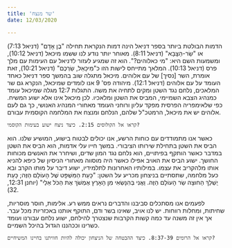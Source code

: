 ```yaml
---
title: 'שר מנצח'
date: 12/03/2020

---
```


הדמות הבולטת ביותר בספר דניאל הינה דמות הנקראת תחילה "בֶן אָדָם" (דניאל 7:13) או "שַׂר-הַצָּבָא" (דניאל 8:11). מאוחר יותר נודע לנו ששמו מיכאל (דניאל 10:12), ומשמעות השם היא: "מי כאלוהים?". הוא זה שמגיע לעזור לדניאל עם העימות עם מלך פרס (דניאל 10:13). המלאך מתייחס לישות הזו כ"מִיכָאֵל, שַׂרְכֶם" (דניאל 10:21), זאת אומרת, השר [נסיך] של עם אלוהים. מיכאל מתגלה שוב בהמשך ספר דניאל כאחד העומד על עם אלוהים (דניאל 12:1). מיהודה פס' 9 אנו לומדים שמיכאל, הנקרא גם שר המלאכים, נלחם נגד השטן ומקים לתחיה את משה. התגלות 12:7 מגלה שמיכאל עומד כמנהיג הצבא השמיימי, המביס את השטן ומלאכיו. לכן מיכאל אינו אלא ישוע המשיח. כפי שלאימפריה הפרסית מפקד עליון ורוחני העומד מאחורי המנהיג האנושי, כך גם לעם אלוהים יש את מיכאל, הרמטכ"ל שלהם, הנלחם ומנצח את המלחמה הקוסמית עבורם. 

`קראו אל הקולוסים 2:15. כיצד ניצח ישוע בעימות הקוסמי?`

כאשר אנו מתמודדים עם כוחות הרשע, אנו יכולים לבטוח בישוע, המושיע שלנו. הוא הביס את השטן בתחילת שירותו הציבורי. במשך חייו עלי אדמות, הוא הביס את השטן במדבר כאשר הותקף בפיתויים, הוא נלחם נגד המון שדים, ושיחרר את האנשים מכוחות החושך. ישוע הביס את האויב אפילו כאשר היה מוסווה מאחורי הניסיון של כיפא להניא אותו מלהקריב את עצמו. במילותיו האחרונות לתלמידיו, ישוע דיבר על מותו הקרב ובא כעל מלחמה, שתסתיים בניצחון מכריע על השטן: "כָּעֵת הַמִּשְׁפָּט שֶׁל הָעוֹלָם הַזֶּה; כָּעֵת יֻשְׁלַךְ הַחוּצָה שַׂר הָעוֹלָם הַזֶּה. וַאֲנִי בְּהִנָּשְׂאִי מִן הָאָרֶץ אֶמְשֹׁךְ אֶת הַכֹּל אֵלַי" (יוחנן 12:31, 32). 

לפעמים אנו מסתכלים סביבנו והדברים נראים ממש רע. אלימות, חוסר מוסריות, שחיתות, ומחלות רווחות. יש לנו אויב, שאינו בשר ודם, התוקף אותנו באכזריות מכל עבר. אך אין זה משנה עד כמה קשות הקרבות שנצטרך להילחם, ישוע נלחם עבורנו ועומד כשרינו וככהננו הגדול בהיכל השמיים.

`קראו אל הרומים 8:37-39. כיצד ההבטחה של הניצחון יכולה להיות חוויתנו בחיינו המשיחיים?`